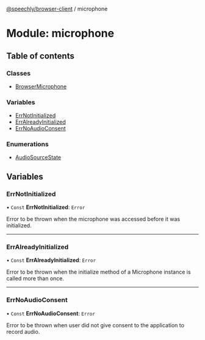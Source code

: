 [@speechly/browser-client](../README.md) / microphone

# Module: microphone

## Table of contents

### Classes

- [BrowserMicrophone](../classes/microphone.BrowserMicrophone.md)

### Variables

- [ErrNotInitialized](microphone.md#errnotinitialized)
- [ErrAlreadyInitialized](microphone.md#erralreadyinitialized)
- [ErrNoAudioConsent](microphone.md#errnoaudioconsent)

### Enumerations

- [AudioSourceState](../enums/microphone.AudioSourceState.md)

## Variables

### ErrNotInitialized

• `Const` **ErrNotInitialized**: `Error`

Error to be thrown when the microphone was accessed before it was initialized.

___

### ErrAlreadyInitialized

• `Const` **ErrAlreadyInitialized**: `Error`

Error to be thrown when the initialize method of a Microphone instance is called more than once.

___

### ErrNoAudioConsent

• `Const` **ErrNoAudioConsent**: `Error`

Error to be thrown when user did not give consent to the application to record audio.
